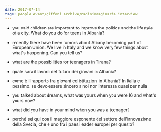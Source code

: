 ```yaml
---
date: 2017-07-14
tags: people event/giffoni archive/radioimmaginaria interview
---
```

- you said children are important to improve the politics and the lifestyle of a city. What do you do for teens in Albania?

- recently there have been rumors about Albany becoming part of European Union. We live in Italy and we know very few things about what's happening. Can you tell us?

- what are the possibilities for teenagers in Tirana?

- quale sara il lavoro del futuro dei giovani in Albania?

- come è il rapporto fra giovani ed istituzioni in Albania? In Italia e pessimo, se devo essere sincero a noi non interessa quasi per nulla

- you talked about dreams, what was yours when you were 16 and what's yours now?

- what did you have in your mind when you was a teenager?

- perché sei qui con il maggiore esponente del settore dell'innovazione della Svezia, che è uno fra i paesi leader europei per questo?
